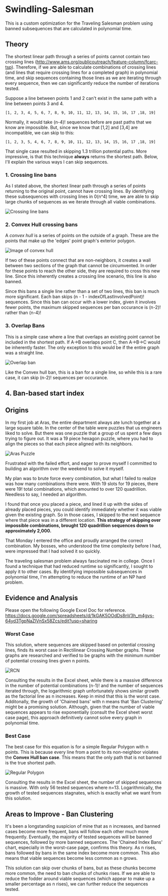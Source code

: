 # Swindling-Salesman
This is a custom optimization for the Traveling Salesman problem using banned subsequences that are calculated in polynomial time.

## Theory
The shortest linear path through a series of points cannot contain two crossing lines (http://www.ams.org/publicoutreach/feature-column/fcarc-tsp).
Therefore, if we are able to calculate combinations of crossing lines (and lines that require crossing lines for a completed graph) in polynomial time, and skip sequences 
containing those lines as we are iterating through every sequence, then we can significantly reduce the number of iterations tested.

Suppose a line between points 1 and 2 can't exist in the same path with a line between points 3 and 4.
```
[1, 2, 3, 4, 5, 6, 7, 8, 9, 10, 11, 12, 13, 14, 15, 16, 17 ,18, 19]
```
Normally, it would take (n-4)! sequences before are past paths that we know are impossible. But, since we know that [1,2] and [3,4] are incompatible, we can skip to this:
```
[1, 2, 3, 5, 4, 6, 7, 8, 9, 10, 11, 12, 13, 14, 15, 16, 17 ,18, 19]
```
That single case resulted in skipping 1.3 trillion potential paths. More impressive, is that this technique **always** returns the shortest path. Below, I'll explain the various
ways I can skip sequences.

### 1. Crossing line bans
As I stated above, the shortest linear path through a series of points returning to the original point, cannot have crossing lines. By identifying these subsequences with crossing
lines in 0(n^4) time, we are able to skip large chunks of sequences as we iterate through all viable combinations. 

![Crossing line bans](https://upload.wikimedia.org/wikipedia/commons/thumb/0/00/Geom_lines_seg_03.png/300px-Geom_lines_seg_03.png)

### 2. Convex Hull crossing bans
A _convex hull_ is a series of points on the outside of a graph. These are the points that make up the 'edges' point graph's exterior polygon.

![Image of convex hull](https://media.geeksforgeeks.org/wp-content/uploads/Convex_hull_1.jpg)

If two of these points connect that are non-neighbors, it creates a wall between two sections of the graph that cannot be circumvented.
In order for these points to reach the other side,
they are required to cross this new line. Since this inherently creates a crossing line scenario, this line is also banned.

Since this bans a single line rather than a set of two lines, this ban is much more significant. Each ban skips (n - 1 - indexOfLastInvolvedPoint)! sequences. Since this ban can
occur with a lower index, given it involves fewer points, the maximum skipped sequences per ban occurance is (n-2)! rather than (n-4)!

### 3. Overlap Bans
This is a simple case where a line that overlaps an existing point cannot be included in the shortest path. If A->B overlaps point C, then A->B->C would be inherently faster.
The only exception to this would be if the entire graph was a straight line.

![Overlap ban](https://lucidar.me/en/mathematics/files/point-belong-to-line.png)

Like the Convex hull ban, this is a ban for a single line, so while this is a rare case, it can skip (n-2)! sequences per occurance.

## 4. Ban-based start index

## Origins
In my first job at Aras, the entire department always ate lunch together at a large square table. In the center of the table were puzzles that us engineers liked to solve. 
But there was one puzzle that a group of us spent a few days trying to figure out. It was a 19 piece hexagon puzzle, where you had to align the pieces so that each piece aligned with its neighbors.

![Aras Puzzle](https://cdn11.bigcommerce.com/s-aqhrs1x7/images/stencil/325x400/products/1669/3197/TY0118700_hex_3__40233.1494003969.jpg?c=2)

Frustrated with the failed effort, and eager to prove myself I committed to building an algorithm over the weekend to solve it myself.

My plan was to brute force every combination, but what I failed to realize was how many combinations there were. With 19 slots for 19 pieces, there were 19! total combinations, which amounted to over 120 quadrillion. Needless to say, I needed an algorithm.

I found that once you placed a piece, and lined it up with the sides of already placed pieces, you could identify immediately whether it was viable given the existing graph. 
So in those cases, I skipped to the next sequence where that piece was in a different location. **This strategy of skipping over impossible combinations, brought 120 quadrillion sequences down to approximately 2,000.**

That Monday I entered the office and proudly arranged the correct combination. My bosses, who understood the time complexity before I had, were impressed that I had solved it so quickly.

The traveling salesman problem always fascinated me in college. Once I found a technique that had reduced runtime so significantly, I sought to apply it to other cases. By identifying impossible subsequences in polynomial time, I'm attempting to reduce the runtime of an NP hard problem.

## Evidence and Analysis
Please open the following Google Excel Doc for reference.
https://docs.google.com/spreadsheets/d/1kGAK5OOdDs8nV3h_m4gvs-64yd3TgpNaZlVnSx58Zcs/edit?usp=sharing

### Worst Case
This solution, where sequences are skipped based on potential crossing lines, finds its worst case in Rectilinear Crossing Number graphs. These graphs are researched and verified to be graphs with the minimum number of potential crossing lines given n points.

![RCN](https://mathworld.wolfram.com/images/eps-gif/RectilinearCrossingNumberK_1000.gif)

Consulting the results in the Excel sheet, while there is a massive difference in the number of potential combinations (n-1)! and the number of sequences iterated through, the logarithmic graph unfortunately shows similar growth as the factorial line as n increases. Keep in mind that this is the worst case. Additonally, the growth of 'Chained bans' with n means that 'Ban Clustering' might be a promising solution. Although, given that the number of viable sequences appears to rise exponentially (consult the Excel sheet worst case page), this approach definitively cannot solve every graph in polynomial time.

### Best Case
The best case for this equation is for a simple Regular Polygon with n points. This is because every line from a point to its non-neighbor violates the **Convex Hull ban case**.
This means that the only path that is not banned is the true shortest path.

![Regular Polygon](https://upload.wikimedia.org/wikipedia/commons/thumb/9/9e/Complete_graph_K7.svg/200px-Complete_graph_K7.svg.png)

Consulting the results in the Excel sheet, the number of skipped sequences is massive. With only 56 tested sequences where n=13. Logarithmically, the growth of tested sequences stagnates, which is exactly what we want from this solution.

## Areas to Improve - Ban Clustering
It's been a longstanding suspicion of mine that as n increases, and banned cases become more frequent, bans will follow each other much more frequently. Eventually, the majority of tested sequences will be banned sequences, followed by more banned sequences. The 'Chained Index Bans' chart, especially in the worst-case page, confirms this theory. As n rises, bans followed by bans in the same index become more common. This also means that viable sequences become less common as n grows.

This solution can skip over chunks of bans, but as these chunks become more common, the need to ban chunks of chunks rises. If we are able to reduce the fodder around viable sequences (which appear to make up a smaller percentage as n rises), we can further reduce the sequences tested.

